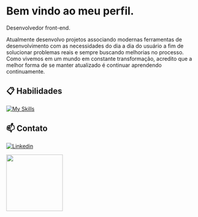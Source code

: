 # Bem vindo ao meu perfil.

Desenvolvedor front-end.

Atualmente desenvolvo projetos associando modernas ferramentas de desenvolvimento com as necessidades do dia a dia do usuário a fim de solucionar problemas reais e sempre buscando melhorias no processo. Como vivemos em um mundo em constante transformação, acredito que a melhor forma de se manter atualizado é continuar aprendendo continuamente.

## 📋 Habilidades

[![My Skills](https://skillicons.dev/icons?i=javascript,html,css,typescript,react,nextjs,tailwind,sass,styledcomponents)](https://skillicons.dev)

## 📫 Contato

[![Linkedin](https://skillicons.dev/icons?i=linkedin)](https://www.linkedin.com/in/gustavro/)


<img height="150em" src="https://github-readme-stats-ten-gilt.vercel.app/api/top-langs/?username=gustavros&layout=compact&theme=dracula">
